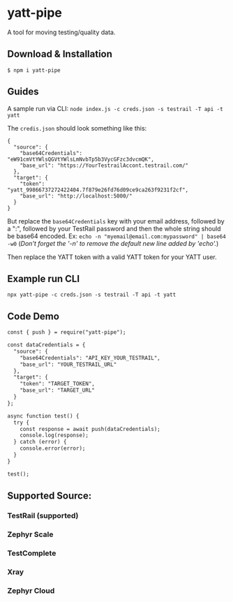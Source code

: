 yatt-pipe
========
A tool for moving testing/quality data.

## Download & Installation

```shell
$ npm i yatt-pipe
```
## Guides
A sample run via CLI: `node index.js -c creds.json -s testrail -T api -t yatt`

The `credis.json` should look something like this:
```
{
  "source": {
    "base64Credentials": "eW91cmVtYWlsQGVtYWlsLmNvbTp5b3VycGFzc3dvcmQK",
    "base_url": "https://YourTestrailAccont.testrail.com/"
  },
  "target": {
    "token": "yatt_99866737272422404.7f879e26fd76d09ce9ca263f9231f2cf",
    "base_url": "http://localhost:5000/"
  }
}
```
But replace the `base64Credentials` key with your email address, followed by a ":", followed by your TestRail password and then the whole string should be base64 encoded. Ex: `echo -n "myemail@email.com:mypassword" | base64 -w0` (*Don't forget the '-n' to remove the default new line added by 'echo'.*)

Then replace the YATT token with a valid YATT token for your YATT user.

## Example run CLI
```
npx yatt-pipe -c creds.json -s testrail -T api -t yatt
```
## Code Demo
```html
const { push } = require("yatt-pipe");

const dataCredentials = {
  "source": {
    "base64Credentials": "API_KEY_YOUR_TESTRAIL",
    "base_url": "YOUR_TESTRAIL_URL"
  },
  "target": {
    "token": "TARGET_TOKEN",
    "base_url": "TARGET_URL"
  }
};

async function test() {
  try {
    const response = await push(dataCredentials);
    console.log(response);
  } catch (error) {
    console.error(error);
  }
}

test();
```

## Supported Source:
### TestRail (supported)
### Zephyr Scale
### TestComplete
### Xray
### Zephyr Cloud
